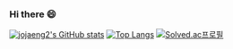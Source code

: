 ### Hi there 😄
[![jojaeng2's GitHub stats](https://github-readme-stats.vercel.app/api?username=jojaeng2)](https://github.com/anuraghazra/github-readme-stats)
[![Top Langs](https://github-readme-stats.vercel.app/api/top-langs/?username=jojaeng2&layout=compact)](https://github.com/anuraghazra/github-readme-stats)
[![Solved.ac프로필](http://mazassumnida.wtf/api/v2/generate_badge?boj=ds4ouj)](https://solved.ac/ds4ouj)
